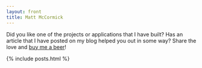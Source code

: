 ```yaml
---
layout: front
title: Matt McCormick
---
```


Did you like one of the projects or applications that I have built? Has an article that I have posted on my blog helped you out in some way? Share the love and <a href="/donate">buy me a beer</a>!

{% include posts.html %}
